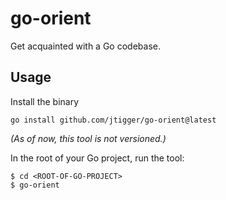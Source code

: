 # go-orient

Get acquainted with a Go codebase.

## Usage

Install the binary

```console
go install github.com/jtigger/go-orient@latest
```
_(As of now, this tool is not versioned.)_

In the root of your Go project, run the tool:

```console
$ cd <ROOT-OF-GO-PROJECT>
$ go-orient
```
